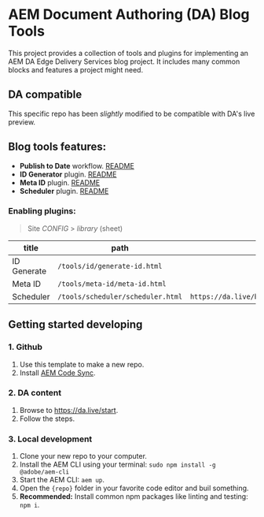 # AEM Document Authoring (DA) Blog Tools

This project provides a collection of tools and plugins for implementing an AEM DA Edge Delivery Services blog project. It includes many common blocks and features a project might need.

## DA compatible

This specific repo has been _slightly_ modified to be compatible with DA's live preview.

## Blog tools features:
- **Publish to Date** workflow. [README](.github/workflows/README.md)
- **ID Generator** plugin. [README](tools/id/README.md)
- **Meta ID** plugin. [README](tools/meta-id/README.md)
- **Scheduler** plugin. [README](tools/scheduler/README.md)

### Enabling plugins:

> Site _CONFIG_ > _library_ (sheet)

| title | path | icon | ref | format | experience |
| ----- | ---- | ---- | --- | ------ | ---------- |
| ID Generate | `/tools/id/generate-id.html`      |
| Meta ID     | `/tools/meta-id/meta-id.html`     | 
| Scheduler   | `/tools/scheduler/scheduler.html` | `https://da.live/blocks/edit/img/S2_icon_Calendar_20_N.svg` |  |  | dialog |


## Getting started developing

### 1. Github
1. Use this template to make a new repo.
1. Install [AEM Code Sync](https://github.com/apps/aem-code-sync).

### 2. DA content
1. Browse to https://da.live/start.
2. Follow the steps.

### 3. Local development
1. Clone your new repo to your computer.
1. Install the AEM CLI using your terminal: `sudo npm install -g @adobe/aem-cli`
1. Start the AEM CLI: `aem up`.
1. Open the `{repo}` folder in your favorite code editor and buil something.
1. **Recommended:** Install common npm packages like linting and testing: `npm i`.

